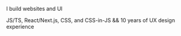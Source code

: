 I build websites and UI

JS/TS, React/Next.js, CSS, and CSS-in-JS && 10 years of UX design experience
